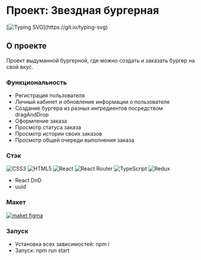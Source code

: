 # Проект: Звездная бургерная
[![Typing SVG](https://readme-typing-svg.demolab.com?font=Fira+Code&pause=1000&width=435&lines=%D0%A1%D0%BE%D0%B7%D0%B4%D0%B0%D0%B9+%D1%81%D0%B2%D0%BE%D0%B9+%D0%B7%D0%B2%D0%B5%D0%B7%D0%B4%D0%BD%D1%8B%D0%B9+%D0%B1%D1%83%D1%80%D0%B3%D0%B5%D1%80+%D0%BC%D0%B5%D1%87%D1%82%D1%8B!)](https://git.io/typing-svg)

## О проекте

Проект выдуманной бургерной, где можно создать и заказать бургер на свой вкус.

### Функциональность 

- Регистрация пользователя
- Личный кабинет и обновление информации о пользователе
- Создание бургера из разных ингредиентов посредством dragAndDrop
- Оформление заказа
- Просмотр статуса заказа
- Просмотр истории своих заказов
- Просмотр общей очереди выполнения заказа

### Стэк
![CSS3](https://img.shields.io/badge/css3-%231572B6.svg?style=for-the-badge&logo=css3&logoColor=white)
![HTML5](https://img.shields.io/badge/html5-%23E34F26.svg?style=for-the-badge&logo=html5&logoColor=white)
![React](https://img.shields.io/badge/react-%2320232a.svg?style=for-the-badge&logo=react&logoColor=%2361DAFB)
![React Router](https://img.shields.io/badge/React_Router-CA4245?style=for-the-badge&logo=react-router&logoColor=white)
![TypeScript](https://img.shields.io/badge/typescript-%23007ACC.svg?style=for-the-badge&logo=typescript&logoColor=white)
![Redux](https://img.shields.io/badge/redux-%23593d88.svg?style=for-the-badge&logo=redux&logoColor=white)

- React DnD
- uuid


### Макет
<a href="https://www.figma.com/file/ocw9a6hNGeAejl4F3G9fp8/React-_-%D0%9F%D1%80%D0%BE%D0%B5%D0%BA%D1%82%D0%BD%D1%8B%D0%B5-%D0%B7%D0%B0%D0%B4%D0%B0%D1%87%D0%B8-(3-%D0%BC%D0%B5%D1%81%D1%8F%D1%86%D0%B0)_external_link?node-id=2%3A1)" target="_blank" rel="noopener noreferrer"><img  src="https://img.shields.io/badge/Figma-F24E1E?style=for-the-badge&logo=figma&logoColor=white" alt='maket figma' /></a>


### Запуск
- Установка всех зависимостей: npm i
- Запуск: npm run start
